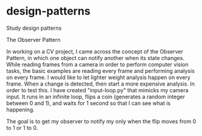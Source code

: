 # design-patterns
Study design patterns

The Observer Pattern

In working on a CV project, I came across the concept of the Observer Pattern, in which one object can notify another
when its state changes. While reading frames from a camera in order to perform computer vision tasks, the basic examples
are reading every frame and performing analysis on every frame.  I would like to let lighter weight analysis happen on
every frame.  When a change is detected, then start a more expensive analysis. In order to test this. I have created "input-loop.py"
that mimicks my camera input. It runs in an infinite loop, flips a coin (generates a random integer between 0 and 1), and waits
for 1 second so that I can see what is happening.

The goal is to get my observer to notify my only when the flip moves from 0 to 1 or 1 to 0.